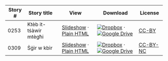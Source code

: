 Story #  | Story title | View | Download | License
-------- | -----------  |:-------:| ---------------- | -------
0253 | Ktèb it-tṡàwir mtègħi | <a href="https://global-asp.github.io/stories/aeb/0253_ktèb-it-tṡàwir-mtègħi_slides.html" target="_blank">Slideshow</a> · [Plain HTML](https://global-asp.github.io/stories/aeb/0253_ktèb-it-tṡàwir-mtègħi.html) | [![Dropbox](https://cloud.githubusercontent.com/assets/9295750/10150606/3f5ae2dc-65f5-11e5-8f63-841c51cc1cde.png "Dropbox")](https://www.dropbox.com/s/8cf9efljcs87tjo/aeb.zip) · [![Google Drive](https://cloud.githubusercontent.com/assets/9295750/9473522/1d6fdde4-4b10-11e5-98f5-aa6c6b04a08e.png "Google Drive")](https://drive.google.com/open?id=0B59ZADK9EsbsTS00c3BQaHNqblE) | [CC-BY](https://creativecommons.org/licenses/by/3.0/)
0309 | Ṡġìr w kbìr | <a href="https://global-asp.github.io/stories/aeb/0309_ṡġìr-w-kbìr_slides.html" target="_blank">Slideshow</a> · [Plain HTML](https://global-asp.github.io/stories/aeb/0309_ṡġìr-w-kbìr.html) | [![Dropbox](https://cloud.githubusercontent.com/assets/9295750/10150606/3f5ae2dc-65f5-11e5-8f63-841c51cc1cde.png "Dropbox")](https://www.dropbox.com/s/8cf9efljcs87tjo/aeb.zip) · [![Google Drive](https://cloud.githubusercontent.com/assets/9295750/9473522/1d6fdde4-4b10-11e5-98f5-aa6c6b04a08e.png "Google Drive")](https://drive.google.com/open?id=0B59ZADK9EsbsTS00c3BQaHNqblE) | [CC-BY-NC](http://creativecommons.org/licenses/by-nc/3.0/)
